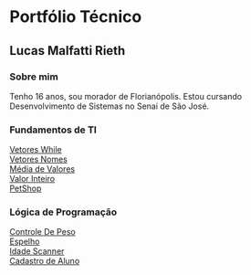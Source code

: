  # Portfólio Técnico 
## Lucas Malfatti Rieth 
### Sobre mim
Tenho 16 anos, sou morador de Florianópolis. Estou cursando Desenvolvimento de Sistemas no Senai de São José.
### Fundamentos de TI
[Vetores While](FundamentosTI/exemplos/VetoresWhile.sh) <br>
[Vetores Nomes](FundamentosTI/exemplos/Vetores_nomes.sh) <br>
[Média de Valores](FundamentosTI/exemplos/médiadevalores.sh) <br>
[Valor Inteiro](FundamentosTI/exemplos/valorinteiro.sh) <br>
[PetShop](FundamentosTI/exemplos/PetShop) <br>

### Lógica de Programação
[Controle De Peso](LógicaDeProgramação/controleDePeso.java) <br>
[Espelho](LógicaDeProgramação/espelho.java) <br>
[Idade Scanner](LógicaDeProgramação/idadeScanner.java) <br>
<a href="https://github.com/lucasmalfatti/portfolioTecnico2A/tree/main/L%C3%B3gicaDePrograma%C3%A7%C3%A3o/CadastraAluno">Cadastro de Aluno</a>

